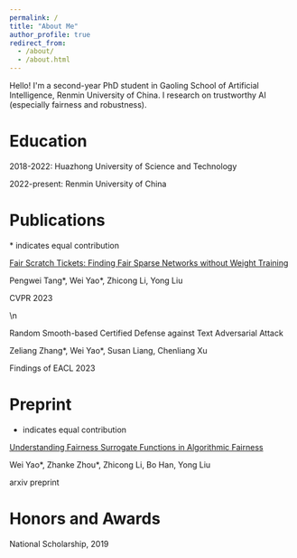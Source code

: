 ```yaml
---
permalink: /
title: "About Me"
author_profile: true
redirect_from: 
  - /about/
  - /about.html
---
```


Hello! I'm a second-year PhD student in Gaoling School of Artificial Intelligence, Renmin University of China. I research on trustworthy AI (especially fairness and robustness). 

Education
======
2018-2022: Huazhong University of Science and Technology

2022-present: Renmin University of China

Publications
======

\* indicates equal contribution

[Fair Scratch Tickets: Finding Fair Sparse Networks without Weight Training](https://openaccess.thecvf.com/content/CVPR2023/papers/Tang_Fair_Scratch_Tickets_Finding_Fair_Sparse_Networks_Without_Weight_Training_CVPR_2023_paper.pdf)

Pengwei Tang\*, Wei Yao\*, Zhicong Li, Yong Liu

CVPR 2023

\n

Random Smooth-based Certified Defense against Text Adversarial Attack

Zeliang Zhang\*, Wei Yao\*, Susan Liang, Chenliang Xu

Findings of EACL 2023

Preprint
======
* indicates equal contribution

[Understanding Fairness Surrogate Functions in Algorithmic Fairness](https://arxiv.org/pdf/2310.11211.pdf)

Wei Yao*, Zhanke Zhou*, Zhicong Li, Bo Han, Yong Liu

arxiv preprint

Honors and Awards
======

National Scholarship, 2019












